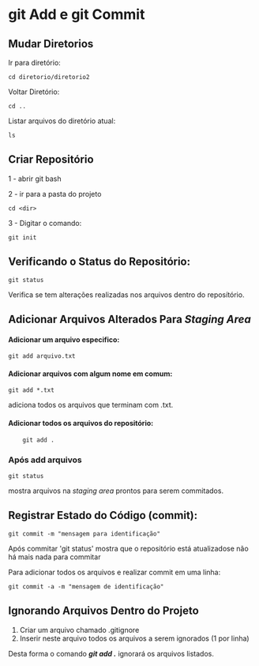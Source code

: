 git Add e git Commit
====================

Mudar Diretorios
----------------

Ir para diretório:

	cd diretorio/diretorio2

Voltar Diretório:

	cd ..

Listar arquivos do diretório atual:

	ls


Criar Repositório
-----------------

1 - abrir git bash

2 - ir para a pasta do projeto

	cd <dir>

3 - Digitar o comando:
	
	git init


Verificando o Status do Repositório:
------------------------------------

	git status

Verifica se tem alterações realizadas nos arquivos dentro do reposítório.

Adicionar Arquivos Alterados Para *Staging Area*
----------------------------------------------------

#### Adicionar um arquivo especifico:

	git add arquivo.txt

#### Adicionar arquivos com algum nome em comum:

	git add *.txt 

adiciona todos os arquivos que terminam com .txt.

#### Adicionar todos os arquivos do repositório:

		git add .

### Após add arquivos

	git status

mostra arquivos na *staging area* prontos para serem commitados.



Registrar Estado do Código (commit):
------------------------------------

	git commit -m "mensagem para identificação"

Após commitar 'git status' mostra que o repositório está atualizadose não há mais nada para commitar

Para adicionar todos os arquivos e realizar commit em uma linha:
	
	git commit -a -m "mensagem de identificação"

Ignorando Arquivos Dentro do Projeto
------------------------------------

1. Criar um arquivo chamado .gitignore
2. Inserir neste arquivo todos os arquivos a serem ignorados (1 por linha)

Desta forma o comando ***git add .*** ignorará os arquivos listados.
